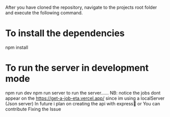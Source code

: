 After you have cloned the repository, navigate to the projects root folder and execute the following command.
# To install the dependencies
npm install

# To run the server in development mode
npm run dev
npm run server 
to run the server......
NB: notice the jobs dont appear on the https://get-a-job-eta.vercel.app/ since im using a localServer (Json server)
In future i plan on creating the api with express💯 or You can contribute Fixing the Issue
